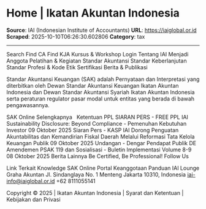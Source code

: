 # Home | Ikatan Akuntan Indonesia

**Source**: IAI (Indonesian Institute of Accountants)
**URL**: https://iaiglobal.or.id
**Scraped**: 2025-10-10T06:26:30.602806
**Category**: tax

---

Search
Find CA
Find KJA
Kursus & Workshop
 Login
Tentang IAI 
Menjadi Anggota 
Pelatihan & Kegiatan 
Standar Akuntansi 
Standar Keberlanjutan 
Standar Profesi & Kode Etik 
Sertifikasi 
Berita & Publikasi

Standar Akuntansi Keuangan (SAK) adalah Pernyataan dan Interpretasi yang diterbitkan oleh Dewan Standar Akuntansi Keuangan Ikatan Akuntan Indonesia dan Dewan Standar Akuntansi Syariah Ikatan Akuntan Indonesia serta peraturan regulator pasar modal untuk entitas yang berada di bawah pengawasannya.

SAK Online 
Selengkapnya    Ketentuan PPL 
SIARAN PERS - FREE PPL IAI Sustainability Disclosure: Beyond Compliance - Pemenuhan Kebutuhan Investor
09 Oktober 2025
Siaran Pers - KASP IAI Dorong Penguatan Akuntabilitas dan Kemandirian Fiskal Daerah Melalui Reformasi Tata Kelola Keuangan Publik
09 Oktober 2025
Undangan - Dengar Pendapat Publik DE Amendemen PSAK 119 dan Sosialisasi - Buletin Implementasi Volume 8-9
08 Oktober 2025
Berita Lainnya 
Be Certified,
Be Professional!
Follow Us
     
Link Terkait
Knowledge
SAK Online
Portal Keanggotaan
Panduan IAI Lounge
Graha Akuntan
Jl. Sindanglaya No. 1 Menteng
Jakarta 10310, Indonesia
 iai-info@iaiglobal.or.id
 +62 8111055141

Copyright © 2025 | Ikatan Akuntan Indonesia | Syarat dan Ketentuan | Kebijakan dan Privasi
